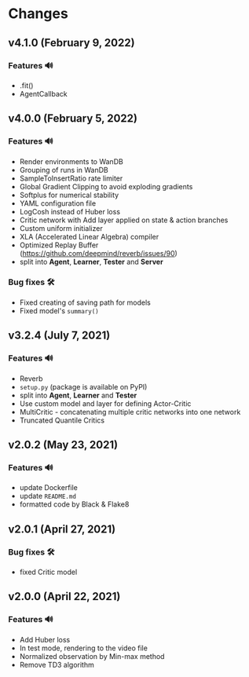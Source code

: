 # Changes

## v4.1.0 (February 9, 2022)
### Features 🔊
- .fit()
- AgentCallback

## v4.0.0 (February 5, 2022)
### Features 🔊
- Render environments to WanDB
- Grouping of runs in WanDB
- SampleToInsertRatio rate limiter
- Global Gradient Clipping to avoid exploding gradients
- Softplus for numerical stability
- YAML configuration file
- LogCosh instead of Huber loss
- Critic network with Add layer applied on state & action branches
- Custom uniform initializer
- XLA (Accelerated Linear Algebra) compiler
- Optimized Replay Buffer (https://github.com/deepmind/reverb/issues/90)
- split into **Agent**, **Learner**, **Tester** and **Server**
### Bug fixes 🛠️
- Fixed creating of saving path for models
- Fixed model's `summary()`

## v3.2.4 (July 7, 2021)
### Features 🔊
- Reverb
- `setup.py` (package is available on PyPI)
- split into **Agent**, **Learner** and **Tester**
- Use custom model and layer for defining Actor-Critic
- MultiCritic - concatenating multiple critic networks into one network
- Truncated Quantile Critics

## v2.0.2 (May 23, 2021)
### Features 🔊
- update Dockerfile
- update `README.md`
- formatted code by Black & Flake8

## v2.0.1 (April 27, 2021)
### Bug fixes 🛠️
- fixed Critic model

## v2.0.0 (April 22, 2021)
### Features 🔊
- Add Huber loss
- In test mode, rendering to the video file
- Normalized observation by Min-max method
- Remove TD3 algorithm
